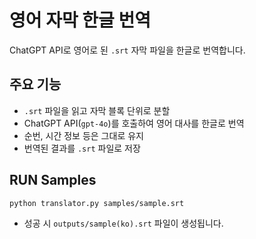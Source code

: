 # 영어 자막 한글 번역 

ChatGPT API로 영어로 된 `.srt` 자막 파일을 한글로 번역합니다. 

## 주요 기능
- `.srt` 파일을 읽고 자막 블록 단위로 분할
- ChatGPT API(`gpt-4o`)를 호출하여 영어 대사를 한글로 번역
- 순번, 시간 정보 등은 그대로 유지
- 번역된 결과를 `.srt` 파일로 저장

## RUN Samples
```python3
python translator.py samples/sample.srt
```
- 성공 시 `outputs/sample(ko).srt` 파일이 생성됩니다.